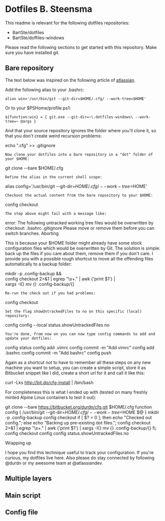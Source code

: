 ﻿# Dotfiles B. Steensma
This readme is relevant for the following dotfiles repositories:
- BartSte/dotfiles
- BartSte/doffiles-windows

Please read the following sections to get started with this repository. Make sure you have installed git.

## Bare repository
The text below was inspired on the following article of [atlassian](https://www.atlassian.com/git/tutorials/dotfiles).


Add the following alias to your .bashrc:
```
alias win='/usr/bin/git --git-dir=$HOME/.cfg/ --work-tree=$HOME'
```
Or to your $PSHome/profile.ps1:
```
${function:win} = { git.exe --git-dir=~\.dotfiles-windows\ --work-tree=~ @args }
```

And that your source repository ignores the folder where you'll clone it, so that you don't create weird recursion problems:

echo ".cfg" >> .gitignore

    Now clone your dotfiles into a bare repository in a "dot" folder of your $HOME:

git clone --bare <git-repo-url> $HOME/.cfg

    Define the alias in the current shell scope:

alias config='/usr/bin/git --git-dir=$HOME/.cfg/ --work-tree=$HOME'

    Checkout the actual content from the bare repository to your $HOME:

config checkout

    The step above might fail with a message like:

error: The following untracked working tree files would be overwritten by checkout:
    .bashrc
    .gitignore
Please move or remove them before you can switch branches.
Aborting

This is because your $HOME folder might already have some stock configuration files which would be overwritten by Git. The solution is simple: back up the files if you care about them, remove them if you don't care. I provide you with a possible rough shortcut to move all the offending files automatically to a backup folder:

mkdir -p .config-backup && \
config checkout 2>&1 | egrep "\s+\." | awk {'print $1'} | \
xargs -I{} mv {} .config-backup/{}

    Re-run the check out if you had problems:

config checkout

    Set the flag showUntrackedFiles to no on this specific (local) repository:

config config --local status.showUntrackedFiles no

    You're done, from now on you can now type config commands to add and update your dotfiles:

config status
config add .vimrc
config commit -m "Add vimrc"
config add .bashrc
config commit -m "Add bashrc"
config push

Again as a shortcut not to have to remember all these steps on any new machine you want to setup, you can create a simple script, store it as Bitbucket snippet like I did, create a short url for it and call it like this:

curl -Lks http://bit.do/cfg-install | /bin/bash

For completeness this is what I ended up with (tested on many freshly minted Alpine Linux containers to test it out):

git clone --bare https://bitbucket.org/durdn/cfg.git $HOME/.cfg
function config {
   /usr/bin/git --git-dir=$HOME/.cfg/ --work-tree=$HOME $@
}
mkdir -p .config-backup
config checkout
if [ $? = 0 ]; then
  echo "Checked out config.";
  else
    echo "Backing up pre-existing dot files.";
    config checkout 2>&1 | egrep "\s+\." | awk {'print $1'} | xargs -I{} mv {} .config-backup/{}
fi;
config checkout
config config status.showUntrackedFiles no

Wrapping up

I hope you find this technique useful to track your configuration. If you're curious, my dotfiles live here. Also please do stay connected by following @durdn or my awesome team at @atlassiandev.




## Multiple layers

## Main script

## Config file


